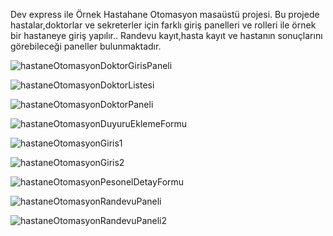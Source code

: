 Dev express ile Örnek Hastahane Otomasyon masaüstü projesi. 
Bu projede hastalar,doktorlar ve sekreterler için farklı giriş panelleri ve rolleri ile örnek bir hastaneye giriş yapılır.. 
Randevu kayıt,hasta kayıt ve hastanın sonuçlarını görebileceği paneller bulunmaktadır. 



![hastaneOtomasyonDoktorGirisPaneli](https://github.com/emirtanta/HospitalAutomation/assets/54248204/5dd0e7ca-2bea-45c4-b104-41a37ae2046c)


![hastaneOtomasyonDoktorListesi](https://github.com/emirtanta/HospitalAutomation/assets/54248204/aede9d0d-1215-4819-9c2c-9ce579c9fdbe)

![hastaneOtomasyonDoktorPaneli](https://github.com/emirtanta/HospitalAutomation/assets/54248204/86fa61a5-4d95-44f8-a166-da0af06bb76d)

![hastaneOtomasyonDuyuruEklemeFormu](https://github.com/emirtanta/HospitalAutomation/assets/54248204/9be7a155-6272-44fe-a1b5-634cbb44762c)

![hastaneOtomasyonGiris1](https://github.com/emirtanta/HospitalAutomation/assets/54248204/d9985e48-e18d-47ef-8fcc-a594e6462b9e)

![hastaneOtomasyonGiris2](https://github.com/emirtanta/HospitalAutomation/assets/54248204/74bf6d92-7dfc-428f-9396-d980cbbf73d6)

![hastaneOtomasyonPesonelDetayFormu](https://github.com/emirtanta/HospitalAutomation/assets/54248204/89f2a87c-3faf-46c7-b878-f1cb5657cb73)

![hastaneOtomasyonRandevuPaneli](https://github.com/emirtanta/HospitalAutomation/assets/54248204/3106e20b-23ca-4276-b8cf-108759400f08)

![hastaneOtomasyonRandevuPaneli2](https://github.com/emirtanta/HospitalAutomation/assets/54248204/5826bc66-9806-431a-8081-29b14b1c502a)
